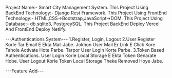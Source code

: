 Project Name:- Smart City Management System.
This Project Using BackEnd Technology:- Django Rest Framework.
This Project Using FrontEnd Technology:- HTML,CSS->Bootstrap,JavaScript->DOM.
This Project Using Database:- db.sqlite3, PostgreySQL.
This Project BackEnd Deploy Vercel And FrontEnd Deploy Netlify.

---Authentications System---
1.Register, Login, Logout
2.User Register Korle Tar Email E Ekta Mail Jabe. Jokhon User Mail Er Link E Click Kore Tahole Activate Hote Parbe. Tarpor User Login Korte Parbe.
3.Token Based Authentications. User Login Korle Local Storage E Ekta Token Genarate Hobe. User Logout Korle Token Local Storage Theke Removed Hoye Jabe.


---Feature Add---
